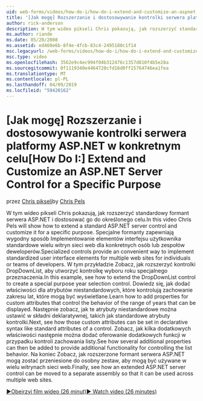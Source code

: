 ```yaml
---
uid: web-forms/videos/how-do-i/how-do-i-extend-and-customize-an-aspnet-server-control-for-a-specific-purpose
title: '[Jak mogę] Rozszerzanie i dostosowywanie kontrolki serwera platformy ASP.NET w określonym celu | Dokumentacja firmy Microsoft'
author: rick-anderson
description: W tym wideo pikseli Chris pokazują, jak rozszerzyć standardowy formant serwera ASP.NET i dostosować go do określonego celu. Specjalne elementy sterujące udostępniają c...
ms.author: riande
ms.date: 05/20/2008
ms.assetid: ed460e6b-8f4e-4fcb-83c4-2495180c1f14
msc.legacyurl: /web-forms/videos/how-do-i/how-do-i-extend-and-customize-an-aspnet-server-control-for-a-specific-purpose
msc.type: video
ms.openlocfilehash: 3562e9c4ec994f04b312476c1357d810f4b5e28a
ms.sourcegitcommit: 0f1119340e4464720cfd16d0ff15764746ea1fea
ms.translationtype: MT
ms.contentlocale: pl-PL
ms.lasthandoff: 04/09/2019
ms.locfileid: "59420162"
---
```

# <a name="how-do-i-extend-and-customize-an-aspnet-server-control-for-a-specific-purpose"></a><span data-ttu-id="de001-104">[Jak mogę] Rozszerzanie i dostosowywanie kontrolki serwera platformy ASP.NET w konkretnym celu</span><span class="sxs-lookup"><span data-stu-id="de001-104">[How Do I:] Extend and Customize an ASP.NET Server Control for a Specific Purpose</span></span>

<span data-ttu-id="de001-105">przez [Chris pikseli](https://twitter.com/chrispels)</span><span class="sxs-lookup"><span data-stu-id="de001-105">by [Chris Pels](https://twitter.com/chrispels)</span></span>

<span data-ttu-id="de001-106">W tym wideo pikseli Chris pokazują, jak rozszerzyć standardowy formant serwera ASP.NET i dostosować go do określonego celu.</span><span class="sxs-lookup"><span data-stu-id="de001-106">In this video Chris Pels will show how to extend a standard ASP.NET server control and customize it for a specific purpose.</span></span> <span data-ttu-id="de001-107">Specjalne formanty zapewniają wygodny sposób Implementowanie elementów interfejsu użytkownika standardowe wielu witryn sieci web dla konkretnych osób lub zespołów deweloperów.</span><span class="sxs-lookup"><span data-stu-id="de001-107">Specialized controls provide an convenient way to implement standardized user interface elements for multiple web sites for individuals or teams of developers.</span></span> <span data-ttu-id="de001-108">W tym przykładzie Zobacz, jak rozszerzyć kontrolki DropDownList, aby utworzyć kontrolkę wyboru roku specjalnego przeznaczenia.</span><span class="sxs-lookup"><span data-stu-id="de001-108">In this example, see how to extend the DropDownList control to create a special purpose year selection control.</span></span> <span data-ttu-id="de001-109">Dowiedz się, jak dodać właściwości dla atrybutów niestandardowych, które kontrolują zachowanie zakresu lat, które mogą być wyświetlane.</span><span class="sxs-lookup"><span data-stu-id="de001-109">Learn how to add properties for custom attributes that control the behavior of the range of years that can be displayed.</span></span> <span data-ttu-id="de001-110">Następnie zobacz, jak te atrybuty niestandardowe można ustawić w składni deklaratywnej, takich jak standardowe atrybuty kontrolki.</span><span class="sxs-lookup"><span data-stu-id="de001-110">Next, see how those custom attributes can be set in declarative syntax like standard attributes of a control.</span></span> <span data-ttu-id="de001-111">Zobacz, jak kilka dodatkowych właściwości następnie można dodać oferowanie dodatkowych funkcji w przypadku kontroli zachowania listy.</span><span class="sxs-lookup"><span data-stu-id="de001-111">See how several additional properties can then be added to provide additional functionality for controlling the list behavior.</span></span> <span data-ttu-id="de001-112">Na koniec Zobacz, jak rozszerzone formant serwera ASP.NET mogą zostać przeniesione do osobny zestaw, aby mogą być używane w wielu witrynach sieci web.</span><span class="sxs-lookup"><span data-stu-id="de001-112">Finally, see how an extended ASP.NET server control can be moved to a separate assembly so that it can be used across multiple web sites.</span></span>

[<span data-ttu-id="de001-113">&#9654;Obejrzyj film wideo (26 minut)</span><span class="sxs-lookup"><span data-stu-id="de001-113">&#9654; Watch video (26 minutes)</span></span>](https://channel9.msdn.com/Blogs/ASP-NET-Site-Videos/how-do-i-extend-and-customize-an-aspnet-server-control-for-a-specific-purpose)
